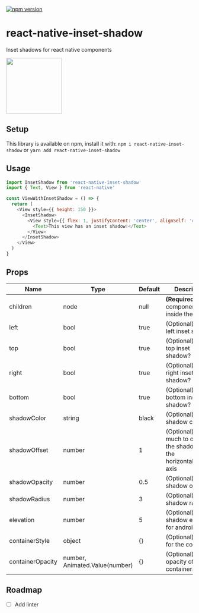 [![npm version](https://badge.fury.io/js/react-native-inset-shadow.svg)](https://badge.fury.io/js/react-native-inset-shadow)

# react-native-inset-shadow
Inset shadows for react native components

<p align="left">
<img src="./.github/images/img.png" height="150" />
</p>

## Setup

This library is available on npm, install it with: `npm i react-native-inset-shadow` or `yarn add react-native-inset-shadow`

## Usage

```js
import InsetShadow from 'react-native-inset-shadow'
import { Text, View } from 'react-native' 

const ViewWithInsetShadow = () => {
  return (
    <View style={{ height: 150 }}>
      <InsetShadow>
        <View style={{ flex: 1, justifyContent: 'center', alignSelf: 'center'}}>
          <Text>This view has an inset shadow!</Text>
        </View>
      </InsetShadow>
    </View>
  )
}
```

## Props

| Name            | Type   | Default | Description                                                              |
| --------------  | ------ | ------- | ------------------------------------------------------------------------ |
| children        | node   | null    | **(Required)** child components to sit inside the view                   |
| left            | bool   | true    | (Optional) show left inset shadow?                                       |
| top             | bool   | true    | (Optional) show top inset shadow?                                        |
| right           | bool   | true    | (Optional) show right inset shadow?                                      |
| bottom          | bool   | true    | (Optional) show bottom inset shadow?                                     |
| shadowColor     | string | black   | (Optional) shadow color                                                  |
| shadowOffset    | number | 1       | (Optional) how much to offset the shadow on the horizontal/vertical axis |
| shadowOpacity   | number | 0.5     | (Optional) shadow opacity                                                |
| shadowRadius    | number | 3       | (Optional) shadow radius                                                 |
| elevation       | number | 5       | (Optional) shadow elevation for android                                  |
| containerStyle  | object | {}      | (Optional) style for the container                                       |
| containerOpacity| number, Animated.Value(number) | {}      | (Optional) Control opacity of container.         |


## Roadmap
- [ ] Add linter
